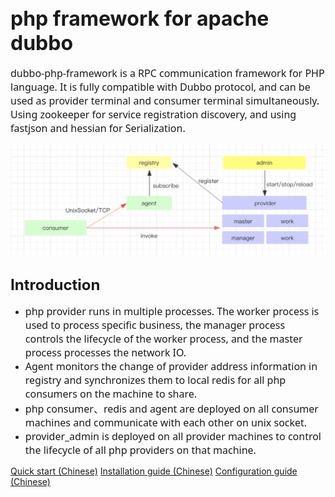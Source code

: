 ## <font size=6>php framework for apache dubbo</font>


<font size=3 face="Segoe UI">dubbo-php-framework is a RPC communication framework for PHP language. It is fully compatible with Dubbo protocol, and can be used as provider terminal and consumer terminal simultaneously. Using zookeeper for service registration discovery, and using fastjson and hessian for Serialization.</font>

![image](https://github.com/apache/dubbo-php-framework/blob/master/arch.png)

## <font size=5>Introduction</font>
- <font size=3 face="Segoe UI">php provider runs in multiple processes. The worker process is used to process specific business, the manager process controls the lifecycle of the worker process, and the master process processes the network IO.</font>
- <font size=3 face="Segoe UI">Agent monitors the change of provider address information in registry and synchronizes them to local redis for all php consumers on the machine to share.</font>
- <font size=3 face="Segoe UI">php consumer、redis and agent are deployed on all consumer machines and communicate with each other on unix socket.</font>
- <font size=3 face="Segoe UI">provider_admin is deployed on all provider machines to control the lifecycle of all php providers on that machine.</font>

<a href="https://github.com/dubbo/php-framework-for-apache-dubbo/wiki/%E5%BF%AB%E9%80%9F%E5%BC%80%E5%A7%8B">Quick start (Chinese)</a>
<a href="https://github.com/dubbo/php-framework-for-apache-dubbo/wiki/%E5%AE%89%E8%A3%85%E5%90%91%E5%AF%BC">Installation guide (Chinese)</a>
<a href="https://github.com/dubbo/php-framework-for-apache-dubbo/wiki/%E9%85%8D%E7%BD%AE%E5%8F%82%E8%80%83%E6%89%8B%E5%86%8C">Configuration guide (Chinese)</a>


